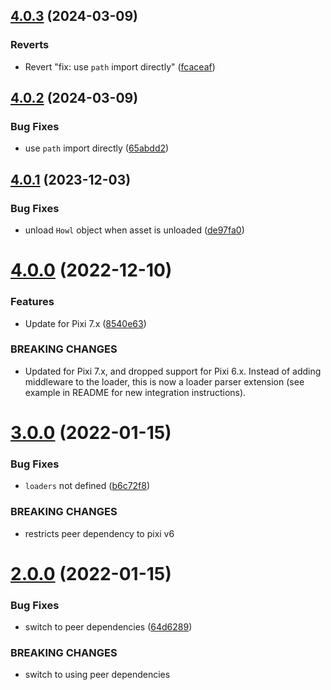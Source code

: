 ## [4.0.3](https://github.com/seleb/HowlerPixiLoaderMiddleware/compare/v4.0.2...v4.0.3) (2024-03-09)


### Reverts

* Revert "fix: use `path` import directly" ([fcaceaf](https://github.com/seleb/HowlerPixiLoaderMiddleware/commit/fcaceaf3979feb56c08cef92def836945064951b))

## [4.0.2](https://github.com/seleb/HowlerPixiLoaderMiddleware/compare/v4.0.1...v4.0.2) (2024-03-09)


### Bug Fixes

* use `path` import directly ([65abdd2](https://github.com/seleb/HowlerPixiLoaderMiddleware/commit/65abdd23c80f75fe25a11f250e9888ea53293741))

## [4.0.1](https://github.com/seleb/HowlerPixiLoaderMiddleware/compare/v4.0.0...v4.0.1) (2023-12-03)


### Bug Fixes

* unload `Howl` object when asset is unloaded ([de97fa0](https://github.com/seleb/HowlerPixiLoaderMiddleware/commit/de97fa0ec2027eedb5b8f69e56663b98c022b95c))

# [4.0.0](https://github.com/seleb/HowlerPixiLoaderMiddleware/compare/v3.0.0...v4.0.0) (2022-12-10)


### Features

* Update for Pixi 7.x ([8540e63](https://github.com/seleb/HowlerPixiLoaderMiddleware/commit/8540e63beb70155b177b4de26484175a77be57a5))


### BREAKING CHANGES

* Updated for Pixi 7.x, and dropped support for Pixi 6.x. Instead of adding middleware to the loader, this is now a loader parser extension (see example in README for new integration instructions).

# [3.0.0](https://github.com/seleb/HowlerPixiLoaderMiddleware/compare/v2.0.0...v3.0.0) (2022-01-15)


### Bug Fixes

* `loaders` not defined ([b6c72f8](https://github.com/seleb/HowlerPixiLoaderMiddleware/commit/b6c72f82a4967da19e0de162db361374d61e05ce))


### BREAKING CHANGES

* restricts peer dependency to pixi v6

# [2.0.0](https://github.com/seleb/HowlerPixiLoaderMiddleware/compare/v1.0.2...v2.0.0) (2022-01-15)


### Bug Fixes

* switch to peer dependencies ([64d6289](https://github.com/seleb/HowlerPixiLoaderMiddleware/commit/64d628963a89c40de1f6a085bafa2161359e025c))


### BREAKING CHANGES

* switch to using peer dependencies
